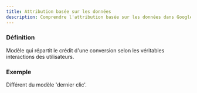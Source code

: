 ```yaml
---
title: Attribution basée sur les données
description: Comprendre l'attribution basée sur les données dans Google Ads
---
```


### Définition
Modèle qui répartit le crédit d'une conversion selon les véritables interactions des utilisateurs.

### Exemple
Différent du modèle 'dernier clic'.